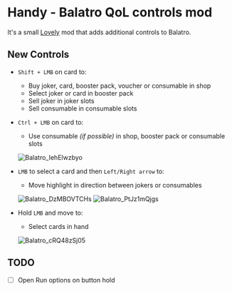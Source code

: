 # Handy - Balatro QoL controls mod

It's a small [Lovely](https://github.com/ethangreen-dev/lovely-injector) mod that adds additional controls to Balatro.

## New Controls
- `Shift + LMB` on card to:
    - Buy joker, card, booster pack, voucher or consumable in shop
    - Select joker or card in booster pack
    - Sell joker in joker slots
    - Sell consumable in consumable slots
- `Ctrl + LMB` on card to:
    - Use consumable *(if possible)* in shop, booster pack or consumable slots

    ![Balatro_IehElwzbyo](https://github.com/user-attachments/assets/9d188a23-f516-4532-ae57-79c7495b763c)

- `LMB` to select a card and then `Left/Right arrow` to:
    - Move highlight in direction between jokers or consumables

    ![Balatro_DzMBOVTCHs](https://github.com/user-attachments/assets/8b47044b-0f52-47be-9f21-5bb9ba24c12c)
    ![Balatro_PtJz1mQjgs](https://github.com/user-attachments/assets/6ea9593a-d250-488c-978b-258bae652e45)


- Hold `LMB` and move to:
    - Select cards in hand
 
    ![Balatro_cRQ48zSj05](https://github.com/user-attachments/assets/a8f71deb-f592-4232-a721-e0549f6e5d0f)

## TODO
- [ ] Open Run options on button hold
